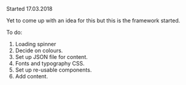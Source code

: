 Started 17.03.2018

Yet to come up with an idea for this but this is the framework started.

To do:

1. Loading spinner
2. Decide on colours.
3. Set up JSON file for content.
4. Fonts and typography CSS.
5. Set up re-usable components.
6. Add content.
